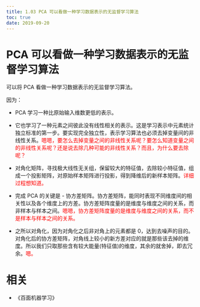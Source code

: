 ```yaml
---
title: 1.03 PCA 可以看做一种学习数据表示的无监督学习算法
toc: true
date: 2019-09-20
---
```


# PCA 可以看做一种学习数据表示的无监督学习算法

可以将 PCA 看做一种学习数据表示的无监督学习算法。

因为：

- PCA 学习一种比原始输入维数更低的表示。
- 它也学习了一种元素之间彼此没有线性相关的表示。这是学习表示中元素统计独立标准的第一步。要实现完全独立性，表示学习算法也必须去掉变量间的非线性关系。<span style="color:red;">嗯嗯，要怎么去掉变量之间的非线性关系呢？要怎么知道变量之间的非线性关系呢？还是说去除几种可能的非线性关系？而且，为什么要去除呢？</span>





- 对角化矩阵，寻找极大线性无关组，保留较大的特征值，去除较小特征值，组成一个投影矩阵，对原始样本矩阵进行投影，得到降维后的新样本矩阵。<span style="color:red;">详细过程想知道。</span>
- 完成 PCA 的关键是 - 协方差矩阵。协方差矩阵，能同时表现不同维度间的相关性以及各个维度上的方差。协方差矩阵度量的是维度与维度之间的关系，而非样本与样本之间。<span style="color:red;">嗯嗯，协方差矩阵度量的是维度与维度之间的关系，而不是样本与样本之间的关系。</span>
- 之所以对角化，因为对角化之后非对角上的元素都是 0，达到去噪声的目的。对角化后的协方差矩阵，对角线上较小的新方差对应的就是那些该去掉的维度。所以我们只取那些含有较大能量(特征值)的维度，其余的就舍掉，即去冗余。<span style="color:red;">嗯。</span>




# 相关

- 《百面机器学习》
